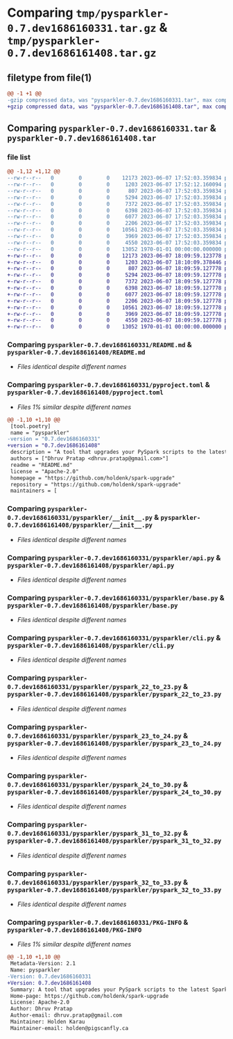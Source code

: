 # Comparing `tmp/pysparkler-0.7.dev1686160331.tar.gz` & `tmp/pysparkler-0.7.dev1686161408.tar.gz`

## filetype from file(1)

```diff
@@ -1 +1 @@
-gzip compressed data, was "pysparkler-0.7.dev1686160331.tar", max compression
+gzip compressed data, was "pysparkler-0.7.dev1686161408.tar", max compression
```

## Comparing `pysparkler-0.7.dev1686160331.tar` & `pysparkler-0.7.dev1686161408.tar`

### file list

```diff
@@ -1,12 +1,12 @@
--rw-r--r--   0        0        0    12173 2023-06-07 17:52:03.359834 pysparkler-0.7.dev1686160331/README.md
--rw-r--r--   0        0        0     1203 2023-06-07 17:52:12.160094 pysparkler-0.7.dev1686160331/pyproject.toml
--rw-r--r--   0        0        0      807 2023-06-07 17:52:03.359834 pysparkler-0.7.dev1686160331/pysparkler/__init__.py
--rw-r--r--   0        0        0     5294 2023-06-07 17:52:03.359834 pysparkler-0.7.dev1686160331/pysparkler/api.py
--rw-r--r--   0        0        0     7372 2023-06-07 17:52:03.359834 pysparkler-0.7.dev1686160331/pysparkler/base.py
--rw-r--r--   0        0        0     6398 2023-06-07 17:52:03.359834 pysparkler-0.7.dev1686160331/pysparkler/cli.py
--rw-r--r--   0        0        0     6077 2023-06-07 17:52:03.359834 pysparkler-0.7.dev1686160331/pysparkler/pyspark_22_to_23.py
--rw-r--r--   0        0        0     2206 2023-06-07 17:52:03.359834 pysparkler-0.7.dev1686160331/pysparkler/pyspark_23_to_24.py
--rw-r--r--   0        0        0    10561 2023-06-07 17:52:03.359834 pysparkler-0.7.dev1686160331/pysparkler/pyspark_24_to_30.py
--rw-r--r--   0        0        0     3969 2023-06-07 17:52:03.359834 pysparkler-0.7.dev1686160331/pysparkler/pyspark_31_to_32.py
--rw-r--r--   0        0        0     4550 2023-06-07 17:52:03.359834 pysparkler-0.7.dev1686160331/pysparkler/pyspark_32_to_33.py
--rw-r--r--   0        0        0    13052 1970-01-01 00:00:00.000000 pysparkler-0.7.dev1686160331/PKG-INFO
+-rw-r--r--   0        0        0    12173 2023-06-07 18:09:59.123778 pysparkler-0.7.dev1686161408/README.md
+-rw-r--r--   0        0        0     1203 2023-06-07 18:10:09.378446 pysparkler-0.7.dev1686161408/pyproject.toml
+-rw-r--r--   0        0        0      807 2023-06-07 18:09:59.127778 pysparkler-0.7.dev1686161408/pysparkler/__init__.py
+-rw-r--r--   0        0        0     5294 2023-06-07 18:09:59.127778 pysparkler-0.7.dev1686161408/pysparkler/api.py
+-rw-r--r--   0        0        0     7372 2023-06-07 18:09:59.127778 pysparkler-0.7.dev1686161408/pysparkler/base.py
+-rw-r--r--   0        0        0     6398 2023-06-07 18:09:59.127778 pysparkler-0.7.dev1686161408/pysparkler/cli.py
+-rw-r--r--   0        0        0     6077 2023-06-07 18:09:59.127778 pysparkler-0.7.dev1686161408/pysparkler/pyspark_22_to_23.py
+-rw-r--r--   0        0        0     2206 2023-06-07 18:09:59.127778 pysparkler-0.7.dev1686161408/pysparkler/pyspark_23_to_24.py
+-rw-r--r--   0        0        0    10561 2023-06-07 18:09:59.127778 pysparkler-0.7.dev1686161408/pysparkler/pyspark_24_to_30.py
+-rw-r--r--   0        0        0     3969 2023-06-07 18:09:59.127778 pysparkler-0.7.dev1686161408/pysparkler/pyspark_31_to_32.py
+-rw-r--r--   0        0        0     4550 2023-06-07 18:09:59.127778 pysparkler-0.7.dev1686161408/pysparkler/pyspark_32_to_33.py
+-rw-r--r--   0        0        0    13052 1970-01-01 00:00:00.000000 pysparkler-0.7.dev1686161408/PKG-INFO
```

### Comparing `pysparkler-0.7.dev1686160331/README.md` & `pysparkler-0.7.dev1686161408/README.md`

 * *Files identical despite different names*

### Comparing `pysparkler-0.7.dev1686160331/pyproject.toml` & `pysparkler-0.7.dev1686161408/pyproject.toml`

 * *Files 1% similar despite different names*

```diff
@@ -1,10 +1,10 @@
 [tool.poetry]
 name = "pysparkler"
-version = "0.7.dev1686160331"
+version = "0.7.dev1686161408"
 description = "A tool that upgrades your PySpark scripts to the latest Spark version as per Spark migration Guideline"
 authors = ["Dhruv Pratap <dhruv.pratap@gmail.com>"]
 readme = "README.md"
 license = "Apache-2.0"
 homepage = "https://github.com/holdenk/spark-upgrade"
 repository = "https://github.com/holdenk/spark-upgrade"
 maintainers = [
```

### Comparing `pysparkler-0.7.dev1686160331/pysparkler/__init__.py` & `pysparkler-0.7.dev1686161408/pysparkler/__init__.py`

 * *Files identical despite different names*

### Comparing `pysparkler-0.7.dev1686160331/pysparkler/api.py` & `pysparkler-0.7.dev1686161408/pysparkler/api.py`

 * *Files identical despite different names*

### Comparing `pysparkler-0.7.dev1686160331/pysparkler/base.py` & `pysparkler-0.7.dev1686161408/pysparkler/base.py`

 * *Files identical despite different names*

### Comparing `pysparkler-0.7.dev1686160331/pysparkler/cli.py` & `pysparkler-0.7.dev1686161408/pysparkler/cli.py`

 * *Files identical despite different names*

### Comparing `pysparkler-0.7.dev1686160331/pysparkler/pyspark_22_to_23.py` & `pysparkler-0.7.dev1686161408/pysparkler/pyspark_22_to_23.py`

 * *Files identical despite different names*

### Comparing `pysparkler-0.7.dev1686160331/pysparkler/pyspark_23_to_24.py` & `pysparkler-0.7.dev1686161408/pysparkler/pyspark_23_to_24.py`

 * *Files identical despite different names*

### Comparing `pysparkler-0.7.dev1686160331/pysparkler/pyspark_24_to_30.py` & `pysparkler-0.7.dev1686161408/pysparkler/pyspark_24_to_30.py`

 * *Files identical despite different names*

### Comparing `pysparkler-0.7.dev1686160331/pysparkler/pyspark_31_to_32.py` & `pysparkler-0.7.dev1686161408/pysparkler/pyspark_31_to_32.py`

 * *Files identical despite different names*

### Comparing `pysparkler-0.7.dev1686160331/pysparkler/pyspark_32_to_33.py` & `pysparkler-0.7.dev1686161408/pysparkler/pyspark_32_to_33.py`

 * *Files identical despite different names*

### Comparing `pysparkler-0.7.dev1686160331/PKG-INFO` & `pysparkler-0.7.dev1686161408/PKG-INFO`

 * *Files 1% similar despite different names*

```diff
@@ -1,10 +1,10 @@
 Metadata-Version: 2.1
 Name: pysparkler
-Version: 0.7.dev1686160331
+Version: 0.7.dev1686161408
 Summary: A tool that upgrades your PySpark scripts to the latest Spark version as per Spark migration Guideline
 Home-page: https://github.com/holdenk/spark-upgrade
 License: Apache-2.0
 Author: Dhruv Pratap
 Author-email: dhruv.pratap@gmail.com
 Maintainer: Holden Karau
 Maintainer-email: holden@pigscanfly.ca
```

